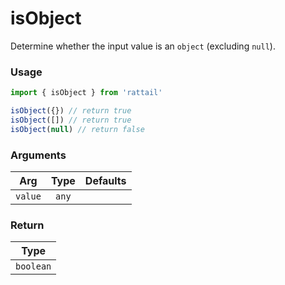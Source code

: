 # isObject

Determine whether the input value is an `object` (excluding `null`).

### Usage

```ts
import { isObject } from 'rattail'

isObject({}) // return true
isObject([]) // return true
isObject(null) // return false
```

### Arguments

| Arg     | Type  | Defaults |
| ------- | :---: | -------: |
| `value` | `any` |          |

### Return

|   Type    |
| :-------: |
| `boolean` |
